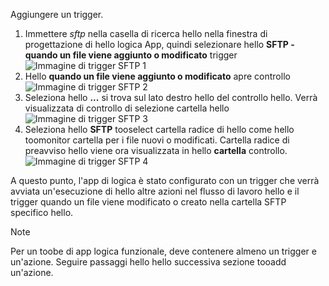 Aggiungere un trigger.

1. Immettere *sftp* nella casella di ricerca hello nella finestra di progettazione di hello logica App, quindi selezionare hello **SFTP - quando un file viene aggiunto o modificato** trigger   
   ![Immagine di trigger SFTP 1](./media/connectors-create-api-sftp/trigger-1.png)  
2. Hello **quando un file viene aggiunto o modificato** apre controllo  
   ![Immagine di trigger SFTP 2](./media/connectors-create-api-sftp/trigger-2.png)  
3. Seleziona hello **...**  si trova sul lato destro hello del controllo hello. Verrà visualizzata di controllo di selezione cartella hello  
   ![Immagine di trigger SFTP 3](./media/connectors-create-api-sftp/action-1.png)  
4. Seleziona hello **SFTP** tooselect cartella radice di hello come hello toomonitor cartella per i file nuovi o modificati. Cartella radice di preavviso hello viene ora visualizzata in hello **cartella** controllo.  
   ![Immagine di trigger SFTP 4](./media/connectors-create-api-sftp/action-2.png)   

A questo punto, l'app di logica è stato configurato con un trigger che verrà avviata un'esecuzione di hello altre azioni nel flusso di lavoro hello e il trigger quando un file viene modificato o creato nella cartella SFTP specifico hello. 

> [!NOTE]
> Per un toobe di app logica funzionale, deve contenere almeno un trigger e un'azione. Seguire passaggi hello hello successiva sezione tooadd un'azione.  
> 
> 

